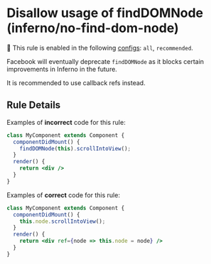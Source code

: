 # Disallow usage of findDOMNode (inferno/no-find-dom-node)

💼 This rule is enabled in the following [configs](https://github.com/infernojs/eslint-plugin-inferno#shareable-configurations): `all`, `recommended`.

Facebook will eventually deprecate `findDOMNode` as it blocks certain improvements in Inferno in the future.

It is recommended to use callback refs instead.

## Rule Details

Examples of **incorrect** code for this rule:

```jsx
class MyComponent extends Component {
  componentDidMount() {
    findDOMNode(this).scrollIntoView();
  }
  render() {
    return <div />
  }
}
```

Examples of **correct** code for this rule:

```jsx
class MyComponent extends Component {
  componentDidMount() {
    this.node.scrollIntoView();
  }
  render() {
    return <div ref={node => this.node = node} />
  }
}
```
